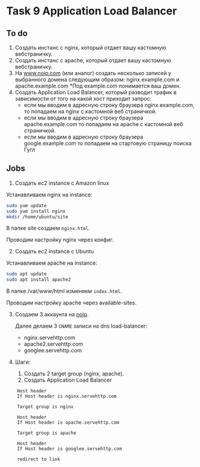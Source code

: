 # Task 9 Application Load Balancer 
## To do
1. Создать инстанс с nginx, который отдает вашу кастомную вебстраничку.
2. Создать инстанс с apache, который отдает вашу кастомную вебстраничку.
3. На www.noip.com (или аналог) создать несколько записей у выбранного домена следующим образом: nginx.example.com и apache.example.com *Под example.com понимается ваш домен.
4. Создать Application Load Balancer, который разводит трафик в зависимости от того на какой хост приходит запрос: 
    - если мы вводим в адресную строку браузера nginx.example.com, то попадаем на nginx с кастомной веб страничкой. 
    - если мы вводим в адресную строку браузера apache.example.com то попадаем на apache с кастомной веб страничкой. 
    - если мы вводим в адресную строку браузера google.example.com то попадаем на стартовую страницу поиска Гугл
## Jobs

1. Создать ec2 instance с Amazon linux

Устанавливаем nginx на instance:
```bash
sudo yum update
sudo yum install nginx
mkdir /home/ubuntu/site
```
В папке site создаем `nginx.html`.

Проводим настройку nginx через конфиг.

2. Создать ec2 instance с Ubuntu

Устанавливаем apache на instance:
```bash
sudo apt update
sudo apt install apache2
```
В папке /var/www/html изменяем `index.html`.

Проводим настройку apache через available-sites.

3. Создаем 3 аккаунта на [noip](https://www.noip.com/).

    Далее делаем 3 `CNAME` записи на dns load-balancer:
    - nginx.servehttp.com
    - apache2.servehttp.com
    - googlee.servehttp.com
4. Шаги:
    1. Cоздать 2 target group (nginx, apache).
    2. Создать Application Load Balancer
```
    Host header
    If Host header is nginx.servehttp.com

    Target group is nginx
```

```
    Host header
    If Host header is apache.servehttp.com

    Target group is apache
```

```
    Host header
    If Host header is googlee.servehttp.com

    redirect to link
```